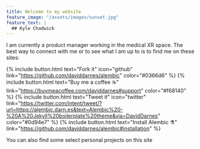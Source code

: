 ```yaml
---
title: Welcome to my website
feature_image: "/assets/images/sunset.jpg"
feature_text: |
  ## Kyle Chadwick
---
```


I am currently a product manager working in the medical XR space. The best way to connect with me or to see what I am up to is to find me on these sites:

{% include button.html text="Fork it" icon="github" link="https://github.com/daviddarnes/alembic" color="#0366d6" %} {% include button.html text="Buy me a coffee ☕️" link="https://buymeacoffee.com/daviddarnes#support" color="#f68140" %} {% include button.html text="Tweet it" icon="twitter" link="https://twitter.com/intent/tweet/?url=https://alembic.darn.es&text=Alembic%20-%20A%20Jekyll%20boilerplate%20theme&via=DavidDarnes" color="#0d94e7" %} {% include button.html text="Install Alembic ⚗️" link="https://github.com/daviddarnes/alembic#installation" %}

You can also find some select personal projects on this site